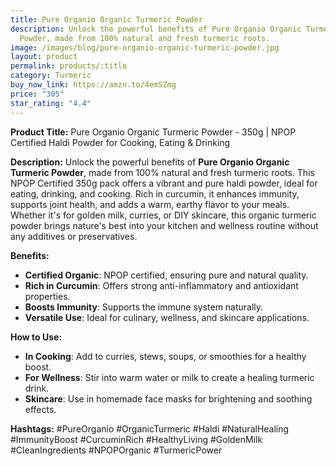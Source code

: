 ```yaml
---
title: Pure Organio Organic Turmeric Powder
description: Unlock the powerful benefits of Pure Organio Organic Turmeric
  Powder, made from 100% natural and fresh turmeric roots.
image: /images/blog/pure-organio-organic-turmeric-powder.jpg
layout: product
permalink: products/:title
category: Turmeric
buy_now_link: https://amzn.to/4emSZmg
price: "305"
star_rating: "4.4"
---
```

**Product Title:** Pure Organio Organic Turmeric Powder - 350g | NPOP Certified Haldi Powder for Cooking, Eating & Drinking

**Description:**
Unlock the powerful benefits of **Pure Organio Organic Turmeric Powder**, made from 100% natural and fresh turmeric roots. This NPOP Certified 350g pack offers a vibrant and pure haldi powder, ideal for eating, drinking, and cooking. Rich in curcumin, it enhances immunity, supports joint health, and adds a warm, earthy flavor to your meals. Whether it's for golden milk, curries, or DIY skincare, this organic turmeric powder brings nature's best into your kitchen and wellness routine without any additives or preservatives.

**Benefits:**
- **Certified Organic**: NPOP certified, ensuring pure and natural quality.
- **Rich in Curcumin**: Offers strong anti-inflammatory and antioxidant properties.
- **Boosts Immunity**: Supports the immune system naturally.
- **Versatile Use**: Ideal for culinary, wellness, and skincare applications.
  
**How to Use:**
- **In Cooking**: Add to curries, stews, soups, or smoothies for a healthy boost.
- **For Wellness**: Stir into warm water or milk to create a healing turmeric drink.
- **Skincare**: Use in homemade face masks for brightening and soothing effects.

**Hashtags:**
#PureOrganio #OrganicTurmeric #Haldi #NaturalHealing #ImmunityBoost #CurcuminRich #HealthyLiving #GoldenMilk #CleanIngredients #NPOPOrganic #TurmericPower
